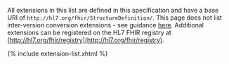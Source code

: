 

All extensions in this list are defined in this specification and have a base URI of 
```http://hl7.org/fhir/StructureDefinition/```. 
This page does not list inter-version conversion extensions - see guidance [here]({{site.data.fhir.path}}versions.html#extensions).
Additional extensions can be registered on the HL7 FHIR registry at [http://hl7.org/fhir/registry](http://hl7.org/fhir/registry).

{% include extension-list.xhtml %}
